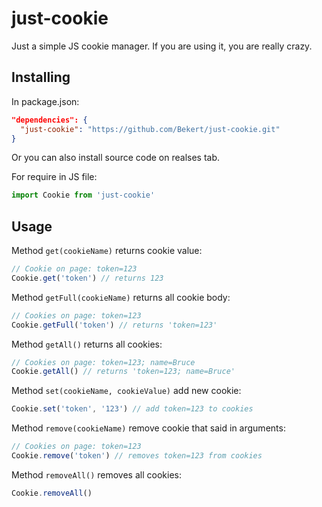 # just-cookie

Just a simple JS cookie manager. If you are using it, you are really crazy.

## Installing

In package.json:

```json
"dependencies": {
  "just-cookie": "https://github.com/Bekert/just-cookie.git"
}
```

Or you can also install source code on realses tab.

For require in JS file:

```js
import Cookie from 'just-cookie'
```

## Usage

Method `get(cookieName)` returns cookie value:

```js
// Cookie on page: token=123
Cookie.get('token') // returns 123
```

Method `getFull(cookieName)` returns all cookie body:

```js
// Cookies on page: token=123
Cookie.getFull('token') // returns 'token=123'
```

Method `getAll()` returns all cookies:

```js
// Cookies on page: token=123; name=Bruce
Cookie.getAll() // returns 'token=123; name=Bruce'
```

Method `set(cookieName, cookieValue)` add new cookie:

```js
Cookie.set('token', '123') // add token=123 to cookies
```

Method `remove(cookieName)` remove cookie that said in arguments:

```js
// Cookies on page: token=123
Cookie.remove('token') // removes token=123 from cookies
```

Method `removeAll()` removes all cookies:
```js
Cookie.removeAll() 
```




